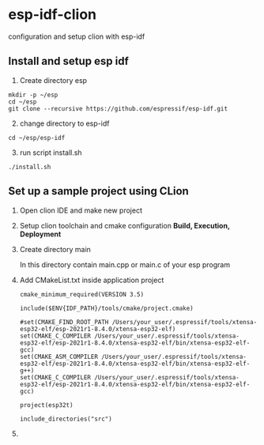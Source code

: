 # esp-idf-clion
configuration and setup clion with esp-idf

## Install and setup esp idf
1. Create directory esp
```
mkdir -p ~/esp
cd ~/esp
git clone --recursive https://github.com/espressif/esp-idf.git
```

2. change directory to esp-idf
```
cd ~/esp/esp-idf
```

3. run script install.sh
```
./install.sh
```

## Set up a sample project using CLion

1. Open clion IDE and make new project
2. Setup clion toolchain and cmake configuration **Build, Execution, Deployment**
3. Create directory main

    In this directory contain main.cpp or main.c of your esp program
    
5. Add CMakeList.txt inside application project

    ```
    cmake_minimum_required(VERSION 3.5)

    include($ENV{IDF_PATH}/tools/cmake/project.cmake)

    #set(CMAKE_FIND_ROOT_PATH /Users/your_user/.espressif/tools/xtensa-esp32-elf/esp-2021r1-8.4.0/xtensa-esp32-elf)
    set(CMAKE_C_COMPILER /Users/your_user/.espressif/tools/xtensa-esp32-elf/esp-2021r1-8.4.0/xtensa-esp32-elf/bin/xtensa-esp32-elf-gcc)
    set(CMAKE_ASM_COMPILER /Users/your_user/.espressif/tools/xtensa-esp32-elf/esp-2021r1-8.4.0/xtensa-esp32-elf/bin/xtensa-esp32-elf-g++)
    set(CMAKE_C_COMPILER /Users/your_user/.espressif/tools/xtensa-esp32-elf/esp-2021r1-8.4.0/xtensa-esp32-elf/bin/xtensa-esp32-elf-gcc)

    project(esp32t)

    include_directories("src")
    ```
7. 

